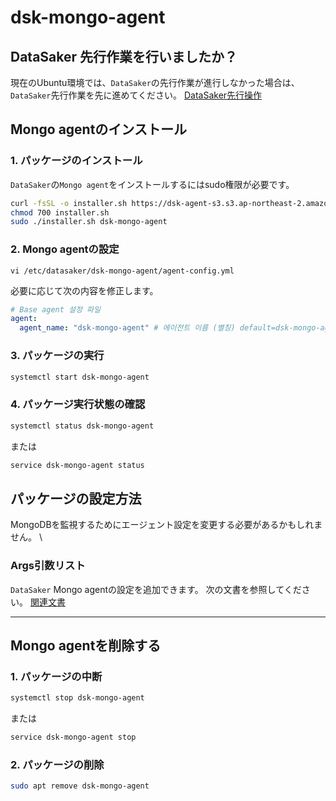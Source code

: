 # dsk-mongo-agent

## DataSaker 先行作業を行いましたか？

現在のUbuntu環境では、`DataSaker`の先行作業が進行しなかった場合は、`DataSaker`先行作業を先に進めてください。 [DataSaker先行操作](README.md)

## Mongo agentのインストール

### 1. パッケージのインストール

`DataSaker`の`Mongo agent`をインストールするにはsudo権限が必要です。
<!--
example API Key : VAR_GLOBAL_APIKEY=1234567890abcdef1234567890abcdef
 -->
```bash
curl -fsSL -o installer.sh https://dsk-agent-s3.s3.ap-northeast-2.amazonaws.com/dsk-agent-s3/public/install.sh
chmod 700 installer.sh
sudo ./installer.sh dsk-mongo-agent
```
### 2. Mongo agentの設定
```shell
vi /etc/datasaker/dsk-mongo-agent/agent-config.yml
```
必要に応じて次の内容を修正します。
```yaml
# Base agent 설정 파일
agent:
  agent_name: "dsk-mongo-agent" # 에이전트 이름 (별칭) default=dsk-mongo-agent
```
### 3. パッケージの実行
```bash
systemctl start dsk-mongo-agent
```
### 4. パッケージ実行状態の確認
```bash
systemctl status dsk-mongo-agent
```
または
```bash
service dsk-mongo-agent status
```
## パッケージの設定方法

MongoDBを監視するためにエージェント設定を変更する必要があるかもしれません。 \

### Args引数リスト

`DataSaker` Mongo agentの設定を追加できます。
次の文書を参照してください。 [関連文書](../../../../../settings/dsk-mongo-agent/settings.md)

---

## Mongo agentを削除する

### 1. パッケージの中断
```bash
systemctl stop dsk-mongo-agent
```
または
```bash
service dsk-mongo-agent stop
```
### 2. パッケージの削除
```bash
sudo apt remove dsk-mongo-agent
```
